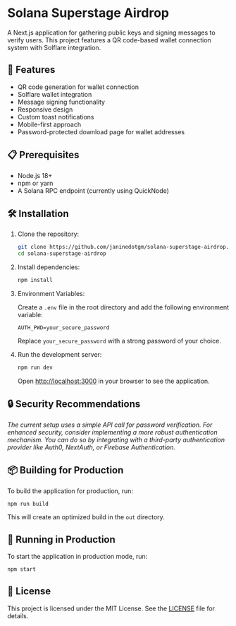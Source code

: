 # Solana Superstage Airdrop

A Next.js application for gathering public keys and signing messages to verify users. This project features a QR code-based wallet connection system with Solflare integration.

## 🚀 Features

- QR code generation for wallet connection
- Solflare wallet integration
- Message signing functionality
- Responsive design
- Custom toast notifications
- Mobile-first approach
- Password-protected download page for wallet addresses

## 📋 Prerequisites

- Node.js 18+ 
- npm or yarn
- A Solana RPC endpoint (currently using QuickNode)

## 🛠 Installation

1. Clone the repository:

   ```bash
   git clone https://github.com/janinedotgm/solana-superstage-airdrop.git
   cd solana-superstage-airdrop
   ```

2. Install dependencies:

   ```bash
   npm install
   ```

3. Environment Variables:

   Create a `.env` file in the root directory and add the following environment variable:

   ```plaintext
   AUTH_PWD=your_secure_password
   ```

   Replace `your_secure_password` with a strong password of your choice.

4. Run the development server:

   ```bash
   npm run dev
   ```

   Open [http://localhost:3000](http://localhost:3000) in your browser to see the application.

## 🔒 Security Recommendations


*The current setup uses a simple API call for password verification. For enhanced security, consider implementing a more robust authentication mechanism. You can do so by integrating with a third-party authentication provider like Auth0, NextAuth, or Firebase Authentication.*

## 📦 Building for Production

To build the application for production, run:

```bash
npm run build
```

This will create an optimized build in the `out` directory.

## 🚀 Running in Production

To start the application in production mode, run:

```bash
npm start
```

## 📄 License

This project is licensed under the MIT License. See the [LICENSE](LICENSE) file for details.
